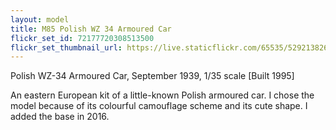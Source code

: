 ```yaml
---
layout: model
title: M85 Polish WZ 34 Armoured Car
flickr_set_id: 72177720308513500
flickr_set_thumbnail_url: https://live.staticflickr.com/65535/52921382643_6d4788a149_m.jpg
---
```


Polish WZ-34 Armoured Car, September 1939, 1/35 scale
[Built 1995]

An eastern European kit of a little-known Polish armoured car. I chose the model because of its colourful camouflage scheme and its cute shape.
I added the base in 2016.




